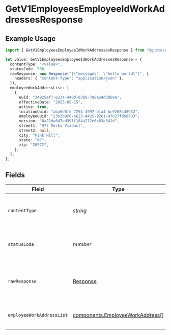 # GetV1EmployeesEmployeeIdWorkAddressesResponse

## Example Usage

```typescript
import { GetV1EmployeesEmployeeIdWorkAddressesResponse } from "@gusto/embedded-api/models/operations";

let value: GetV1EmployeesEmployeeIdWorkAddressesResponse = {
  contentType: "<value>",
  statusCode: 508,
  rawResponse: new Response("{\"message\": \"hello world\"}", {
    headers: { "Content-Type": "application/json" },
  }),
  employeeWorkAddressList: [
    {
      uuid: "34925ef7-6234-440d-83b8-788a24d0d69a",
      effectiveDate: "2023-05-15",
      active: true,
      locationUuid: "aba6d0fd-7294-4997-b1a4-bc9268c45932",
      employeeUuid: "2363b9c0-6625-4425-9261-47627fd68783",
      version: "6a22da647ed391f184a212e6e83a541d",
      street1: "977 Marks Viaduct",
      street2: null,
      city: "Pink Hill",
      state: "NC",
      zip: "28572",
    },
  ],
};
```

## Fields

| Field                                                                              | Type                                                                               | Required                                                                           | Description                                                                        |
| ---------------------------------------------------------------------------------- | ---------------------------------------------------------------------------------- | ---------------------------------------------------------------------------------- | ---------------------------------------------------------------------------------- |
| `contentType`                                                                      | *string*                                                                           | :heavy_check_mark:                                                                 | HTTP response content type for this operation                                      |
| `statusCode`                                                                       | *number*                                                                           | :heavy_check_mark:                                                                 | HTTP response status code for this operation                                       |
| `rawResponse`                                                                      | [Response](https://developer.mozilla.org/en-US/docs/Web/API/Response)              | :heavy_check_mark:                                                                 | Raw HTTP response; suitable for custom response parsing                            |
| `employeeWorkAddressList`                                                          | [components.EmployeeWorkAddress](../../models/components/employeeworkaddress.md)[] | :heavy_minus_sign:                                                                 | List of employee work addresses                                                    |